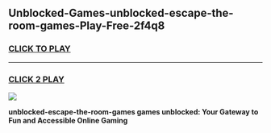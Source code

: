 
## Unblocked-Games-unblocked-escape-the-room-games-Play-Free-2f4q8
<h3>
<a href="https://premium76.site?title=unblocked-escape-the-room-games&ref=18A1">CLICK TO PLAY</a></h3>
<hr>

<h3>
<a href="https://premium76.site?title=unblocked-escape-the-room-games&ref=18A1">CLICK 2 PLAY</a>
  
</h3>

<a href="https://premium76.site?title=unblocked-escape-the-room-games&ref=18A1"><img src="https://clearcache.store/games.png"></a>


**unblocked-escape-the-room-games games unblocked: Your Gateway to Fun and Accessible Online Gaming**
